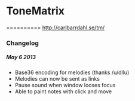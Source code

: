 # ToneMatrix
==========
http://carlbarrdahl.se/tm/


### Changelog
##### May 6 2013
* Base36 encoding for melodies (thanks /u/dllu)
* Melodies can now be sent as links
* Pause sound when window looses focus
* Able to paint notes with click and move